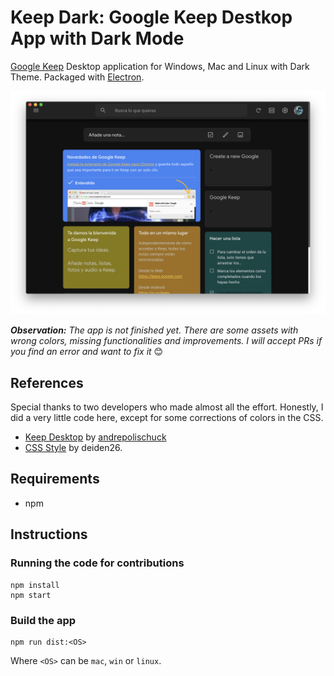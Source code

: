 # Keep Dark: Google Keep Destkop App with Dark Mode
[Google Keep](https://keep.google.com "Google Keep") Desktop application for Windows, Mac and Linux with Dark Theme. Packaged with [Electron](https://electronjs.org/ "Electron").

![Keep Dark](https://github.com/lukassr/keep-dark-desktop/blob/master/media/screenshot.png)

***Observation:** The app is not finished yet. There are some assets with wrong colors, missing functionalities and improvements. I will accept PRs if you find an error and want to fix it* 😊

## References
Special thanks to two developers who made almost all the effort. Honestly, I did a very little code here, except for some corrections of colors in the CSS.
- [Keep Desktop]( https://github.com/andrepolischuk/keep) by [andrepolischuck](https://github.com/andrepolischuk/)
- [CSS Style](https://userstyles.org/styles/161659/google-keep-darker-matters) by deiden26.

## Requirements
- npm

## Instructions
### Running the code for contributions
```
npm install
npm start
```
### Build the app
```
npm run dist:<OS>
```
Where `<OS>` can be `mac`, `win` or `linux`.
